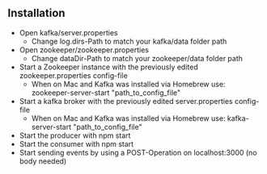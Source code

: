 ## Installation

* Open kafka/server.properties
  * Change log.dirs-Path to match your kafka/data folder path
* Open zookeeper/zookeeper.properties
  * Change dataDir-Path to match your zookeeper/data folder path
* Start a Zookeeper instance with the previously edited zookeeper.properties config-file
  * When on Mac and Kafka was installed via Homebrew use: zookeeper-server-start "path_to_config_file"
* Start a kafka broker with the previously edited server.properties config-file
  * When on Mac and Kafka was installed via Homebrew use: kafka-server-start "path_to_config_file"
* Start the producer with npm start
* Start the consumer with npm start
* Start sending events by using a POST-Operation on localhost:3000 (no body needed)